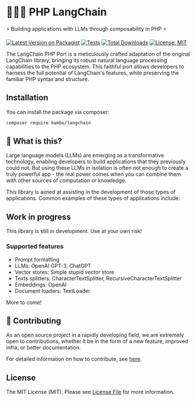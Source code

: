 # 🐘🦜️🔗 PHP LangChain

⚡ Building applications with LLMs through composability in PHP ⚡


[![Latest Version on Packagist](https://img.shields.io/packagist/v/kambo/langchain.svg?style=flat-square)](https://packagist.org/packages/kambo/langchain)
[![Tests](https://img.shields.io/github/actions/workflow/status/kambo/langchain/run-tests.yml?branch=main&label=tests&style=flat-square)](https://github.com/kambo/langchain/actions/workflows/run-tests.yml)
[![Total Downloads](https://img.shields.io/packagist/dt/kambo/langchain.svg?style=flat-square)](https://packagist.org/packages/kambo/langchain)
[![License: MIT](https://img.shields.io/badge/License-MIT-yellow.svg?style=flat-square)](https://opensource.org/licenses/MIT)

The LangChain PHP Port is a meticulously crafted adaptation of the original LangChain library, bringing its robust natural language processing capabilities to the PHP ecosystem. 
This faithful port allows developers to harness the full potential of LangChain's features, while preserving the familiar PHP syntax and structure.

## Installation

You can install the package via composer:

```bash
composer require kambo/langchain
```

## 🤔 What is this?

Large language models (LLMs) are emerging as a transformative technology, enabling
developers to build applications that they previously could not.
But using these LLMs in isolation is often not enough to
create a truly powerful app - the real power comes when you can combine them with other sources of computation or knowledge.

This library is aimed at assisting in the development of those types of applications. Common examples of these types of applications include:

## Work in progress

This library is still in development. Use at your own risk!

### Supported features

* Prompt formatting
* LLMs: OpenAI GPT-3, ChatGPT
* Vector stores: Simple stupid vector store
* Texts splitters: CharacterTextSplitter, RecursiveCharacterTextSplitter
* Embeddings: OpenAI
* Document loaders: TextLoader

More to come!

## 💁 Contributing

As an open source project in a rapidly developing field, we are extremely open to contributions, whether it be in the form of a new feature, improved infra, or better documentation.

For detailed information on how to contribute, see [here](.github/CONTRIBUTING.md).

## License

The MIT License (MIT). Please see [License File](LICENSE.md) for more information.
